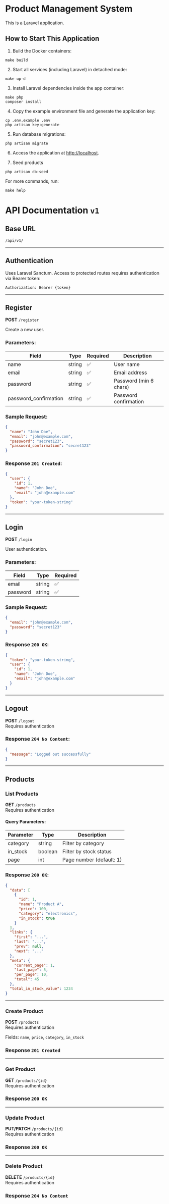 # Product Management System

This is a Laravel application.

## How to Start This Application

1. Build the Docker containers:
```
make build
```

2. Start all services (including Laravel) in detached mode:
```
make up-d
```

3. Install Laravel dependencies inside the app container:
```
make php
composer install
```

4. Copy the example environment file and generate the application key:
```
cp .env.example .env
php artisan key:generate
```

5. Run database migrations:
```
php artisan migrate
```

6. Access the application at [http://localhost](http://localhost).

7. Seed products
```
php artisan db:seed
```
For more commands, run:
```
make help
```


# API Documentation `v1`

## Base URL

```
/api/v1/
```

---

## Authentication

Uses Laravel Sanctum. Access to protected routes requires authentication via Bearer token:

```
Authorization: Bearer {token}
```

---

## Register

**POST** `/register`

Create a new user.

### Parameters:

| Field     | Type     | Required | Description              |
|-----------|----------|----------|--------------------------|
| name      | string   | ✅       | User name                |
| email     | string   | ✅       | Email address            |
| password  | string   | ✅       | Password (min 6 chars)   |
| password_confirmation | string | ✅ | Password confirmation |

### Sample Request:

```json
{
  "name": "John Doe",
  "email": "john@example.com",
  "password": "secret123",
  "password_confirmation": "secret123"
}
```

### Response `201 Created`:

```json
{
  "user": {
    "id": 1,
    "name": "John Doe",
    "email": "john@example.com"
  },
  "token": "your-token-string"
}
```

---

## Login

**POST** `/login`

User authentication.

### Parameters:

| Field     | Type     | Required |
|-----------|----------|----------|
| email     | string   | ✅       |
| password  | string   | ✅       |

### Sample Request:

```json
{
  "email": "john@example.com",
  "password": "secret123"
}
```

### Response `200 OK`:

```json
{
  "token": "your-token-string",
  "user": {
    "id": 1,
    "name": "John Doe",
    "email": "john@example.com"
  }
}
```

---

## Logout

**POST** `/logout`  
Requires authentication

### Response `204 No Content`:

```json
{
  "message": "Logged out successfully"
}
```

---

## Products

### List Products

**GET** `/products`  
Requires authentication

#### Query Parameters:

| Parameter  | Type     | Description                   |
|------------|----------|-------------------------------|
| category   | string   | Filter by category            |
| in_stock   | boolean  | Filter by stock status        |
| page       | int      | Page number (default: 1)      |

### Response `200 OK`:

```json
{
  "data": [
    {
      "id": 1,
      "name": "Product A",
      "price": 100,
      "category": "electronics",
      "in_stock": true
    }
  ],
  "links": {
    "first": "...",
    "last": "...",
    "prev": null,
    "next": "..."
  },
  "meta": {
    "current_page": 1,
    "last_page": 5,
    "per_page": 10,
    "total": 45
  },
  "total_in_stock_value": 1234
}
```

---

### Create Product

**POST** `/products`  
Requires authentication

Fields: `name`, `price`, `category`, `in_stock`

### Response `201 Created`

---

### Get Product

**GET** `/products/{id}`  
Requires authentication

### Response `200 OK`

---

### Update Product

**PUT/PATCH** `/products/{id}`  
Requires authentication

### Response `200 OK`

---

### Delete Product

**DELETE** `/products/{id}`  
Requires authentication

### Response `204 No Content`
